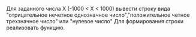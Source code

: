Для заданного числа X (-1000 < X < 1000) вывести строку вида "отрицательное нечетное однозначное число","положительное четное трехзначное число" или "нулевое число" Для формирования строки реализовать функцию.
